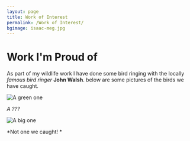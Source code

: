 ```yaml
---
layout: page
title: Work of Interest
permalink: /Work of Interest/
bgimage: isaac-meg.jpg
---
```


# Work I'm Proud of

As part of my wildlife work I have done some bird ringing with the locally *famous bird ringer* **John Walsh**. below are some pictures of the birds we have caught. 

![A green one](http://www.powdermillarc.org/graphics/research/OCWA_AHYM_Vc_orestera_102906a.jpg)

*A ???*


![A big one](http://enewsletter.ukzn.ac.za/Uploads/brown.jpg)

*Not one we caught! *